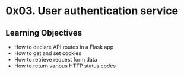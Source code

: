 # 0x03. User authentication service
## Learning Objectives
- How to declare API routes in a Flask app
- How to get and set cookies
- How to retrieve request form data
- How to return various HTTP status codes
